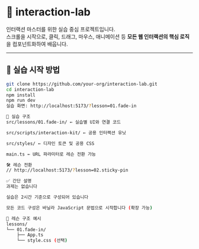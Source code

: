 # 🧪 interaction-lab

인터랙션 마스터를 위한 실습 중심 프로젝트입니다.  
스크롤을 시작으로, 클릭, 드래그, 마우스, 애니메이션 등 **모든 웹 인터랙션의 핵심 로직**을 컴포넌트화하여 배웁니다.

---

## 🚀 실습 시작 방법

```bash
git clone https://github.com/your-org/interaction-lab.git
cd interaction-lab
npm install
npm run dev
실습 화면: http://localhost:5173/?lesson=01.fade-in

🧭 실습 구조
src/lessons/01.fade-in/ ← 실습별 UI와 연결 코드

src/scripts/interaction-kit/ ← 공용 인터랙션 유닛

src/styles/ ← 디자인 토큰 및 공용 CSS

main.ts ← URL 파라미터로 레슨 전환 가능

🛠 레슨 전환
// http://localhost:5173/?lesson=02.sticky-pin

✅ 간단 설명
과제는 없습니다

실습은 2시간 기준으로 구성되어 있습니다

모든 코드 구성은 바닐라 JavaScript 문법으로 시작합니다 (확장 가능)

📁 레슨 구조 예시
lessons/
└── 01.fade-in/
    ├── App.ts
    └── style.css (선택)